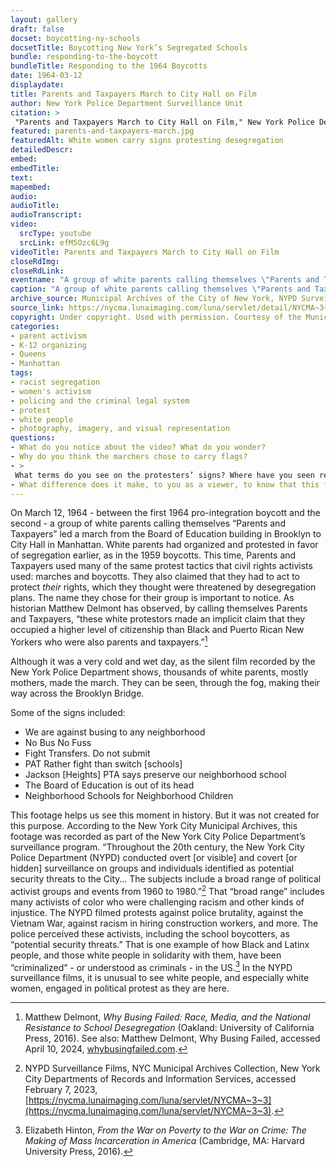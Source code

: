 ```yaml
--- 
layout: gallery
draft: false
docset: boycotting-ny-schools
docsetTitle: Boycotting New York’s Segregated Schools
bundle: responding-to-the-boycott
bundleTitle: Responding to the 1964 Boycotts
date: 1964-03-12
displaydate: 
title: Parents and Taxpayers March to City Hall on Film
author: New York Police Department Surveillance Unit
citation: >
 "Parents and Taxpayers March to City Hall on Film," New York Police Department Surveillance Unit, in New York City Civil Rights History Project, Accessed: [Month Day, Year], https://nyccivilrightshistory.org/gallery/parents-and-taxpayers-march.
featured: parents-and-taxpayers-march.jpg
featuredAlt: White women carry signs protesting desegregation
detailedDescr: 
embed:  
embedTitle: 
text: 
mapembed: 
audio: 
audioTitle: 
audioTranscript: 
video: 
  srcType: youtube
  srcLink: efM5Ozc6L9g
videoTitle: Parents and Taxpayers March to City Hall on Film
closeRdImg:
closeRdLink:
eventname: "A group of white parents calling themselves \"Parents and Taxpayers\" lead a march from the Board of Education building in Brooklyn to City Hall in Manhattan."
caption: "A group of white parents calling themselves \"Parents and Taxpayers\" led a march near City Hall to protest desegregation efforts."
archive_source: Municipal Archives of the City of New York, NYPD Surveillance Films
source_link: https://nycma.lunaimaging.com/luna/servlet/detail/NYCMA~3~3~232~1233389:City-Hall,-Police-Department--Paren?sort=identifier%2Ctitle%2Cdate&qvq=q:0171;sort:identifier%2Ctitle%2Cdate;lc:NYCMA~3~3&mi=0&trs=1
copyright: Under copyright. Used with permission. Courtesy of the Municipal Archives, City of New York
categories: 
- parent activism
- K-12 organizing
- Queens
- Manhattan
tags: 
- racist segregation
- women's activism
- policing and the criminal legal system
- protest
- white people
- photography, imagery, and visual representation
questions:
- What do you notice about the video? What do you wonder?
- Why do you think the marchers chose to carry flags? 
- >
 What terms do you see on the protesters’ signs? Where have you seen references to “neighborhood schools” in other documents? What did it mean to talk about “neighborhood schools” when many neighborhoods were racially segregated through policies like redlining?
- What difference does it make, to you as a viewer, to know that this footage was recorded by the New York Police Department? How does that affect what we can learn from it? How do you think the participating students and adults would have felt, if they knew they were being recorded by the police? How do you think white parents and young people might have responded, as compared to Black and Puerto Rican parents or young people?
--- 
```


On March 12, 1964 - between the first 1964 pro-integration boycott and the second - a group of white parents calling themselves “Parents and Taxpayers” led a march from the Board of Education building in Brooklyn to City Hall in Manhattan. White parents had organized and protested in favor of segregation earlier, as in the 1959 boycotts. This time, Parents and Taxpayers used many of the same protest tactics that civil rights activists used: marches and boycotts. They also claimed that they had to act to protect *their* rights, which they thought were threatened by desegregation plans. The name they chose for their group is important to notice. As historian Matthew Delmont has observed, by calling themselves Parents and Taxpayers, “these white protestors made an implicit claim that they occupied a higher level of citizenship than Black and Puerto Rican New Yorkers who were also parents and taxpayers.”[^1]

Although it was a very cold and wet day, as the silent film recorded by the New York Police Department shows, thousands of white parents, mostly mothers, made the march. They can be seen, through the fog, making their way across the Brooklyn Bridge.

Some of the signs included:

* We are against busing to any neighborhood
* No Bus No Fuss
* Fight Transfers. Do not submit
* PAT Rather fight than switch [schools]
* Jackson [Heights] PTA says preserve our neighborhood school
* The Board of Education is out of its head
* Neighborhood Schools for Neighborhood Children

This footage helps us see this moment in history. But it was not created for this purpose. According to the New York City Municipal Archives, this footage was recorded as part of the New York City Police Department’s surveillance program. “Throughout the 20th century, the New York City Police Department (NYPD) conducted overt \[or visible\] and covert \[or hidden\]  surveillance on groups and individuals identified as potential security threats to the City… The subjects include a broad range of political activist groups and events from 1960 to 1980.”[^2] That “broad range” includes many activists of color who were challenging racism and other kinds of injustice. The NYPD filmed protests against police brutality, against the Vietnam War, against racism in hiring construction workers, and more. The police perceived these activists, including the school boycotters, as “potential security threats.” That is one example of how Black and Latinx people, and those white people in solidarity with them, have been “criminalized” - or understood as criminals - in the US.[^3] In the NYPD surveillance films, it is unusual to see white people, and especially white women, engaged in political protest as they are here.

[^1]: Matthew Delmont, *Why Busing Failed: Race, Media, and the National Resistance to School Desegregation* (Oakland: University of California Press, 2016). See also: Matthew Delmont, Why Busing Failed, accessed April 10, 2024, [whybusingfailed.com](https://whybusingfailed.com).

[^2]: NYPD Surveillance Films, NYC Municipal Archives Collection, New York City Departments of Records and Information Services, accessed February 7, 2023, [https://nycma.lunaimaging.com/luna/servlet/NYCMA~3~3](https://nycma.lunaimaging.com/luna/servlet/NYCMA~3~3).

[^3]: Elizabeth Hinton, *From the War on Poverty to the War on Crime: The Making of Mass Incarceration in America* (Cambridge, MA: Harvard University Press, 2016).
